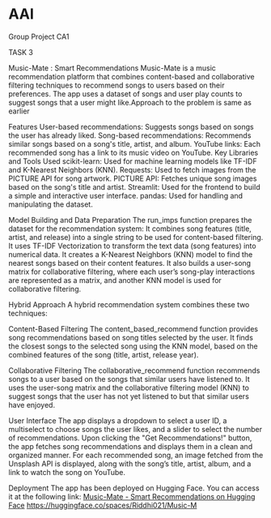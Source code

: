 # AAI
Group Project CA1


TASK 3

Music-Mate : Smart Recommendations
Music-Mate is a music recommendation platform that combines content-based and collaborative filtering techniques to recommend songs to users based on their preferences. The app uses a dataset of songs and user play counts to suggest songs that a user might like.Approach to the problem is same as earlier 

Features
User-based recommendations: Suggests songs based on songs the user has already liked.
Song-based recommendations: Recommends similar songs based on a song's title, artist, and album.
YouTube links: Each recommended song has a link to its music video on YouTube.
Key Libraries and Tools Used
scikit-learn: Used for machine learning models like TF-IDF and K-Nearest Neighbors (KNN).
Requests: Used to fetch images from the PICTURE API for song artwork.
PICTURE API: Fetches unique song images based on the song's title and artist.
Streamlit: Used for the frontend to build a simple and interactive user interface.
pandas: Used for handling and manipulating the dataset.

Model Building and Data Preparation
The run_imps function prepares the dataset for the recommendation system:
It combines song features (title, artist, and release) into a single string to be used for content-based filtering.
It uses TF-IDF Vectorization to transform the text data (song features) into numerical data.
It creates a K-Nearest Neighbors (KNN) model to find the nearest songs based on their content features.
It also builds a user-song matrix for collaborative filtering, where each user’s song-play interactions are represented as a matrix, and another KNN model is used for collaborative filtering.

Hybrid Approach
A hybrid recommendation system combines these two techniques:

Content-Based Filtering
The content_based_recommend function provides song recommendations based on song titles selected by the user. It finds the closest songs to the selected song using the KNN model, based on the combined features of the song (title, artist, release year).

Collaborative Filtering
The collaborative_recommend function recommends songs to a user based on the songs that similar users have listened to. It uses the user-song matrix and the collaborative filtering model (KNN) to suggest songs that the user has not yet listened to but that similar users have enjoyed.

User Interface
The app displays a dropdown to select a user ID, a multiselect to choose songs the user likes, and a slider to select the number of recommendations.
Upon clicking the "Get Recommendations!" button, the app fetches song recommendations and displays them in a clean and organized manner.
For each recommended song, an image fetched from the Unsplash API is displayed, along with the song’s title, artist, album, and a link to watch the song on YouTube.


Deployment
The app has been deployed on Hugging Face. You can access it at the following link:
[Music-Mate - Smart Recommendations on Hugging Face](https://huggingface.co/spaces/Riddhi021/Music-M)
https://huggingface.co/spaces/Riddhi021/Music-M
